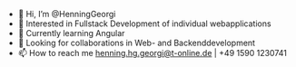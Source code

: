- 👋 Hi, I’m @HenningGeorgi
- 👀 Interested in Fullstack Development of individual webapplications
- 🌱 Currently learning Angular
- 💞️ Looking for collaborations in Web- and Backenddevelopment
- 📫 How to reach me henning.hg.georgi@t-online.de | +49 1590 1230741

<!---
HenningGeorgi/HenningGeorgi is a ✨ special ✨ repository because its `README.md` (this file) appears on your GitHub profile.
You can click the Preview link to take a look at your changes.
--->
